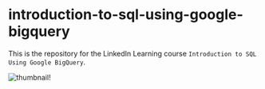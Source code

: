 # introduction-to-sql-using-google-bigquery
This is the repository for the LinkedIn Learning course `Introduction to SQL Using Google BigQuery`.


![thumbnail!](C:\Users\Hp\Desktop\datasets\BigQuery-and-Cloud-SQL.jpg)

